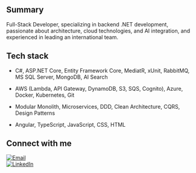 ## Summary

Full-Stack Developer, specializing in backend .NET development, passionate about architecture, cloud technologies, and AI integration, and experienced in leading an international team.

## Tech stack

- C#, ASP.NET Core, Entity Framework Core, MediatR, xUnit, RabbitMQ, MS SQL Server, MongoDB, AI Search

- AWS (Lambda, API Gateway, DynamoDB, S3, SQS, Cognito), Azure, Docker, Kubernetes, Git

- Modular Monolith, Microservices, DDD, Clean Architecture, CQRS, Design Patterns

- Angular, TypeScript, JavaScript, CSS, HTML

## Connect with me

[![Email](https://img.shields.io/badge/Email-holdim.pro@gmail.com-D14836?style=flat&logoColor=white)](mailto:holdim.pro@gmail.com)  
[![LinkedIn](https://img.shields.io/badge/LinkedIn-DmytroHoliaka-0077B5?style=flat&logo=linkedin&logoColor=white)](https://www.linkedin.com/in/dmytroholiaka/)

